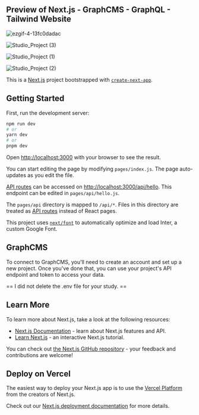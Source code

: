 ## Preview of Next.js - GraphCMS - GraphQL - Tailwind Website 

![ezgif-4-13fc0dadac](https://user-images.githubusercontent.com/3766249/227656656-0bb0ef43-4481-4ea3-a027-49d34916f4db.gif)


![Studio_Project (3)](https://user-images.githubusercontent.com/3766249/227655877-6dc5e90d-cfd6-4a2e-94d2-1794b1c6be4f.gif)


![Studio_Project (1)](https://user-images.githubusercontent.com/3766249/227656051-c43f1aa0-12d2-4a2c-9c2f-a34d2b4175bf.gif)


![Studio_Project (2)](https://user-images.githubusercontent.com/3766249/227656077-d4fa66b8-4254-4b2e-8585-41a4173df8bf.gif)



This is a [Next.js](https://nextjs.org/) project bootstrapped with [`create-next-app`](https://github.com/vercel/next.js/tree/canary/packages/create-next-app).

## Getting Started

First, run the development server:

```bash
npm run dev
# or
yarn dev
# or
pnpm dev
```

Open [http://localhost:3000](http://localhost:3000) with your browser to see the result.

You can start editing the page by modifying `pages/index.js`. The page auto-updates as you edit the file.

[API routes](https://nextjs.org/docs/api-routes/introduction) can be accessed on [http://localhost:3000/api/hello](http://localhost:3000/api/hello). This endpoint can be edited in `pages/api/hello.js`.

The `pages/api` directory is mapped to `/api/*`. Files in this directory are treated as [API routes](https://nextjs.org/docs/api-routes/introduction) instead of React pages.

This project uses [`next/font`](https://nextjs.org/docs/basic-features/font-optimization) to automatically optimize and load Inter, a custom Google Font.

## GraphCMS

To connect to GraphCMS, you'll need to create an account and set up a new project. Once you've done that, you can use your project's API endpoint and token to access your data.

== I did not delete the .env file for your study. == 

## Learn More

To learn more about Next.js, take a look at the following resources:

- [Next.js Documentation](https://nextjs.org/docs) - learn about Next.js features and API.
- [Learn Next.js](https://nextjs.org/learn) - an interactive Next.js tutorial.

You can check out [the Next.js GitHub repository](https://github.com/vercel/next.js/) - your feedback and contributions are welcome!

## Deploy on Vercel

The easiest way to deploy your Next.js app is to use the [Vercel Platform](https://vercel.com/new?utm_medium=default-template&filter=next.js&utm_source=create-next-app&utm_campaign=create-next-app-readme) from the creators of Next.js.

Check out our [Next.js deployment documentation](https://nextjs.org/docs/deployment) for more details.
